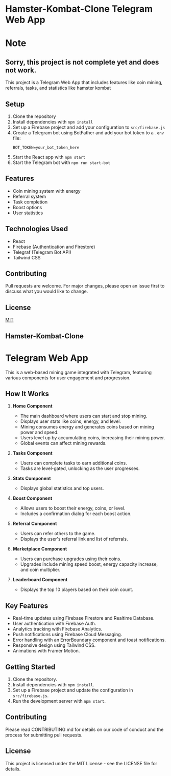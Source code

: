 # Hamster-Kombat-Clone Telegram Web App
# Note
## Sorry, this project is not complete yet and does not work.
This project is a Telegram Web App that includes features like coin mining, referrals, tasks, and statistics like hamster kombat

## Setup

1. Clone the repository
2. Install dependencies with `npm install`
3. Set up a Firebase project and add your configuration to `src/firebase.js`
4. Create a Telegram bot using BotFather and add your bot token to a `.env` file:
   ```
   BOT_TOKEN=your_bot_token_here
   ```
5. Start the React app with `npm start`
6. Start the Telegram bot with `npm run start-bot`

## Features

- Coin mining system with energy
- Referral system
- Task completion
- Boost options
- User statistics

## Technologies Used

- React
- Firebase (Authentication and Firestore)
- Telegraf (Telegram Bot API)
- Tailwind CSS

## Contributing

Pull requests are welcome. For major changes, please open an issue first to discuss what you would like to change.

## License

[MIT](https://github.com/ragibmondal/hamsterkombat-clone/blob/main/LICENSE)
## Hamster-Kombat-Clone
# Telegram Web App

This is a web-based mining game integrated with Telegram, featuring various components for user engagement and progression.

## How It Works

1. **Home Component**
   - The main dashboard where users can start and stop mining.
   - Displays user stats like coins, energy, and level.
   - Mining consumes energy and generates coins based on mining power and speed.
   - Users level up by accumulating coins, increasing their mining power.
   - Global events can affect mining rewards.

2. **Tasks Component**
   - Users can complete tasks to earn additional coins.
   - Tasks are level-gated, unlocking as the user progresses.

3. **Stats Component**
   - Displays global statistics and top users.

4. **Boost Component**
   - Allows users to boost their energy, coins, or level.
   - Includes a confirmation dialog for each boost action.

5. **Referral Component**
   - Users can refer others to the game.
   - Displays the user's referral link and list of referrals.

6. **Marketplace Component**
   - Users can purchase upgrades using their coins.
   - Upgrades include mining speed boost, energy capacity increase, and coin multiplier.

7. **Leaderboard Component**
   - Displays the top 10 players based on their coin count.

## Key Features

- Real-time updates using Firebase Firestore and Realtime Database.
- User authentication with Firebase Auth.
- Analytics tracking with Firebase Analytics.
- Push notifications using Firebase Cloud Messaging.
- Error handling with an ErrorBoundary component and toast notifications.
- Responsive design using Tailwind CSS.
- Animations with Framer Motion.

## Getting Started

1. Clone the repository.
2. Install dependencies with `npm install`.
3. Set up a Firebase project and update the configuration in `src/firebase.js`.
4. Run the development server with `npm start`.

## Contributing

Please read CONTRIBUTING.md for details on our code of conduct and the process for submitting pull requests.

## License

This project is licensed under the MIT License - see the LICENSE file for details.
